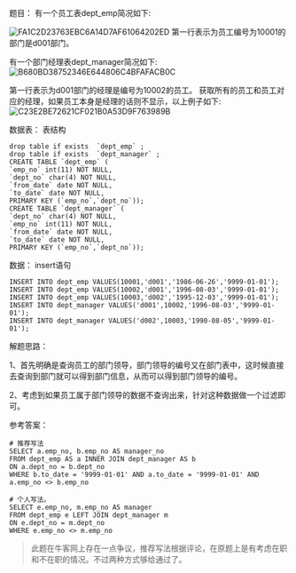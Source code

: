 题目：
有一个员工表dept_emp简况如下:

![FA1C2D23763EBC6A14D7AF61064202ED](https://gitee.com/bruce_qiq/picture/raw/master/2021-9-29/1632930381926-FA1C2D23763EBC6A14D7AF61064202ED.png)
第一行表示为员工编号为10001的部门是d001部门。

有一个部门经理表dept_manager简况如下:
![B680BD38752346E644806C4BFAFACB0C](https://gitee.com/bruce_qiq/picture/raw/master/2021-9-29/1632930408229-B680BD38752346E644806C4BFAFACB0C.png)

第一行表示为d001部门的经理是编号为10002的员工。
获取所有的员工和员工对应的经理，如果员工本身是经理的话则不显示，以上例子如下:
![C23E2BE72621CF021B0A53D9F763989B](https://gitee.com/bruce_qiq/picture/raw/master/2021-9-29/1632930418608-C23E2BE72621CF021B0A53D9F763989B.png)


数据表：
表结构
```mysql
drop table if exists  `dept_emp` ; 
drop table if exists  `dept_manager` ; 
CREATE TABLE `dept_emp` (
`emp_no` int(11) NOT NULL,
`dept_no` char(4) NOT NULL,
`from_date` date NOT NULL,
`to_date` date NOT NULL,
PRIMARY KEY (`emp_no`,`dept_no`));
CREATE TABLE `dept_manager` (
`dept_no` char(4) NOT NULL,
`emp_no` int(11) NOT NULL,
`from_date` date NOT NULL,
`to_date` date NOT NULL,
PRIMARY KEY (`emp_no`,`dept_no`));
```

数据：
insert语句
```mysql
INSERT INTO dept_emp VALUES(10001,'d001','1986-06-26','9999-01-01');
INSERT INTO dept_emp VALUES(10002,'d001','1996-08-03','9999-01-01');
INSERT INTO dept_emp VALUES(10003,'d002','1995-12-03','9999-01-01');
INSERT INTO dept_manager VALUES('d001',10002,'1996-08-03','9999-01-01');
INSERT INTO dept_manager VALUES('d002',10003,'1990-08-05','9999-01-01');
```

解题思路：

1、首先明确是查询员工的部门领导，部门领导的编号又在部门表中，这时候直接去查询到部门就可以得到部门信息，从而可以得到部门领导的编号。

2、考虑到如果员工属于部门领导的数据不查询出来，针对这种数据做一个过滤即可。

参考答案：

```mysql
# 推荐写法
SELECT a.emp_no, b.emp_no AS manager_no 
FROM dept_emp AS a INNER JOIN dept_manager AS b
ON a.dept_no = b.dept_no 
WHERE b.to_date = '9999-01-01' AND a.to_date = '9999-01-01' AND a.emp_no <> b.emp_no

# 个人写法。
SELECT e.emp_no, m.emp_no AS manager
FROM dept_emp e LEFT JOIN dept_manager m 
ON e.dept_no = m.dept_no
WHERE e.emp_no <> m.emp_no
```
> 此题在牛客网上存在一点争议，推荐写法根据评论，在原题上是有考虑在职和不在职的情况。不过两种方式够给通过了。